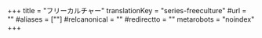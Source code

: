 +++
title = "フリーカルチャー"
translationKey = "series-freeculture"
#url = ""
#aliases = [""]
#relcanonical = ""
#redirectto = ""
metarobots = "noindex"
+++
